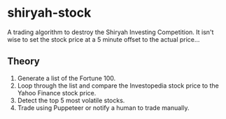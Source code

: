 # shiryah-stock

A trading algorithm to destroy the Shiryah Investing Competition. It isn't wise to set the stock price at a 5 minute offset to the actual price...

## Theory

1. Generate a list of the Fortune 100.
2. Loop through the list and compare the Investopedia stock price to the Yahoo Finance stock price.
3. Detect the top 5 most volatile stocks.
4. Trade using Puppeteer or notify a human to trade manually.
